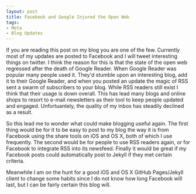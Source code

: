 ```yaml
---
layout: post
title: Facebook and Google Injured the Open Web
tags:
- Meta
- Blog Updates
---
```

If you are reading this post on my blog you are one of the few. Currently most of my updates are posted to Facebook and I will tweet interesting things on twitter. I think the reason for this is that the state of the open web regressed after the death of Google Reader. When Google Reader was popular many people used it. They'd stumble upon an interesting blog, add it to their Google Reader, and when you posted an update the magic of RSS sent a swarm of subscribers to your blog. While RSS readers still exist I think that their usage is down overall. This has lead many blogs and online shops to resort to e-mail newsletters as their tool to keep people updated and engaged. Unfortuantely, the quality of my inbox has steadily declined as a result.

So this lead me to wonder what could make blogging useful again. The first thing would be for it to be easy to post to my blog the way it is from Facebook using the share tools on iOS and OS X, both of which I use frequently. The second would be for people to use RSS readers again, or for Facebook to integrate RSS into its newsfeed. Finally it would be great if my Facebook posts could automatically post to Jekyll if they met certain criteria.

Meanwhile I am on the hunt for a good iOS and OS X GitHub Pages/Jekyll client to change some habits since I do not know how long Facebook will last, but I can be fairly certain this blog will.